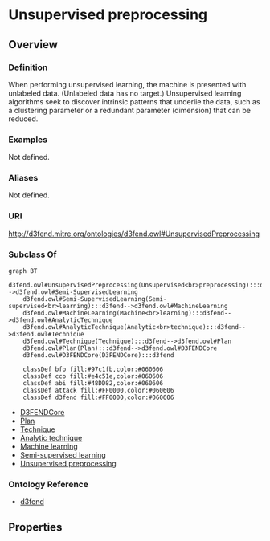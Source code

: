 # Unsupervised preprocessing

## Overview

### Definition
When performing unsupervised learning, the machine is presented with unlabeled data. (Unlabeled data has no target.) Unsupervised learning algorithms seek to discover intrinsic patterns that underlie the data, such as a clustering parameter or a redundant parameter (dimension) that can be reduced.

### Examples
Not defined.

### Aliases
Not defined.

### URI
http://d3fend.mitre.org/ontologies/d3fend.owl#UnsupervisedPreprocessing

### Subclass Of
```mermaid
graph BT
    d3fend.owl#UnsupervisedPreprocessing(Unsupervised<br>preprocessing):::d3fend-->d3fend.owl#Semi-SupervisedLearning
    d3fend.owl#Semi-SupervisedLearning(Semi-supervised<br>learning):::d3fend-->d3fend.owl#MachineLearning
    d3fend.owl#MachineLearning(Machine<br>learning):::d3fend-->d3fend.owl#AnalyticTechnique
    d3fend.owl#AnalyticTechnique(Analytic<br>technique):::d3fend-->d3fend.owl#Technique
    d3fend.owl#Technique(Technique):::d3fend-->d3fend.owl#Plan
    d3fend.owl#Plan(Plan):::d3fend-->d3fend.owl#D3FENDCore
    d3fend.owl#D3FENDCore(D3FENDCore):::d3fend
    
    classDef bfo fill:#97c1fb,color:#060606
    classDef cco fill:#e4c51e,color:#060606
    classDef abi fill:#48DD82,color:#060606
    classDef attack fill:#FF0000,color:#060606
    classDef d3fend fill:#FF0000,color:#060606
```

- [D3FENDCore](/docs/ontology/reference/model/D3FENDCore/D3FENDCore.md)
- [Plan](/docs/ontology/reference/model/D3FENDCore/Plan/Plan.md)
- [Technique](/docs/ontology/reference/model/D3FENDCore/Plan/Technique/Technique.md)
- [Analytic technique](/docs/ontology/reference/model/D3FENDCore/Plan/Technique/Analytic%20technique/Analytic%20technique.md)
- [Machine learning](/docs/ontology/reference/model/D3FENDCore/Plan/Technique/Analytic%20technique/Machine%20learning/Machine%20learning.md)
- [Semi-supervised learning](/docs/ontology/reference/model/D3FENDCore/Plan/Technique/Analytic%20technique/Machine%20learning/Semi-supervised%20learning/Semi-supervised%20learning.md)
- [Unsupervised preprocessing](/docs/ontology/reference/model/D3FENDCore/Plan/Technique/Analytic%20technique/Machine%20learning/Semi-supervised%20learning/Unsupervised%20preprocessing/Unsupervised%20preprocessing.md)


### Ontology Reference
- [d3fend](http://d3fend.mitre.org/ontologies/d3fend.owl#)

## Properties
